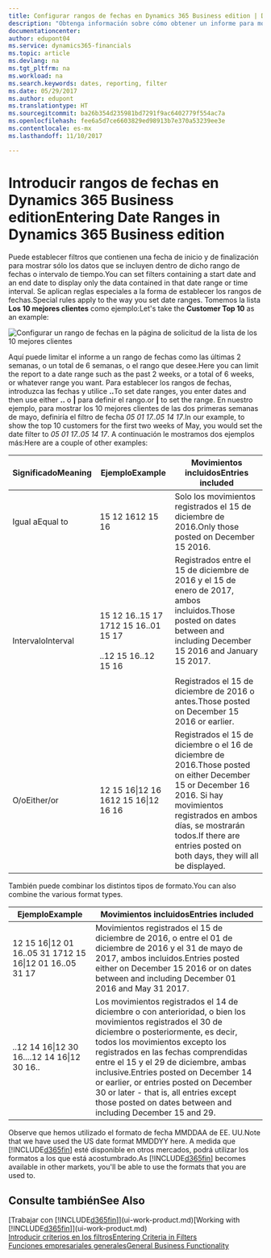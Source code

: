 ```yaml
---
title: Configurar rangos de fechas en Dynamics 365 Business edition | Documentos de Microsoft
description: "Obtenga información sobre cómo obtener un informe para mostrar datos de periodos de tiempo específicos mediante rangos de fechas en Dynamics 365 Business edition."
documentationcenter: 
author: edupont04
ms.service: dynamics365-financials
ms.topic: article
ms.devlang: na
ms.tgt_pltfrm: na
ms.workload: na
ms.search.keywords: dates, reporting, filter
ms.date: 05/29/2017
ms.author: edupont
ms.translationtype: HT
ms.sourcegitcommit: ba26b354d235981bd7291f9ac6402779f554ac7a
ms.openlocfilehash: fee6a5d7ce6603829ed98913b7e370a53239ee3e
ms.contentlocale: es-mx
ms.lasthandoff: 11/10/2017

---
```

# <a name="entering-date-ranges-in-dynamics-365-business-edition"></a><span data-ttu-id="49491-103">Introducir rangos de fechas en Dynamics 365 Business edition</span><span class="sxs-lookup"><span data-stu-id="49491-103">Entering Date Ranges in Dynamics 365 Business edition</span></span> 
<span data-ttu-id="49491-104">Puede establecer filtros que contienen una fecha de inicio y de finalización para mostrar sólo los datos que se incluyen dentro de dicho rango de fechas o intervalo de tiempo.</span><span class="sxs-lookup"><span data-stu-id="49491-104">You can set filters containing a start date and an end date to display only the data contained in that date range or time interval.</span></span> <span data-ttu-id="49491-105">Se aplican reglas especiales a la forma de establecer los rangos de fechas.</span><span class="sxs-lookup"><span data-stu-id="49491-105">Special rules apply to the way you set date ranges.</span></span> <span data-ttu-id="49491-106">Tomemos la lista **Los 10 mejores clientes** como ejemplo:</span><span class="sxs-lookup"><span data-stu-id="49491-106">Let's take the **Customer Top 10** as an example:</span></span>

![Configurar un rango de fechas en la página de solicitud de la lista de los 10 mejores clientes](./media/ui-enter-date-ranges/customer-top10-list.png)

<span data-ttu-id="49491-108">Aquí puede limitar el informe a un rango de fechas como las últimas 2 semanas, o un total de 6 semanas, o el rango que desee.</span><span class="sxs-lookup"><span data-stu-id="49491-108">Here you can limit the report to a date range such as the past 2 weeks, or a total of 6 weeks, or whatever range you want.</span></span> <span data-ttu-id="49491-109">Para establecer los rangos de fechas, introduzca las fechas y utilice **..**</span><span class="sxs-lookup"><span data-stu-id="49491-109">To set date ranges, you enter dates and then use either **..**</span></span> <span data-ttu-id="49491-110">o **|** para definir el rango.</span><span class="sxs-lookup"><span data-stu-id="49491-110">or **|** to set the range.</span></span> <span data-ttu-id="49491-111">En nuestro ejemplo, para mostrar los 10 mejores clientes de las dos primeras semanas de mayo, definiría el filtro de fecha *05 01 17..05 14 17*.</span><span class="sxs-lookup"><span data-stu-id="49491-111">In our example, to show the top 10 customers for the first two weeks of May, you would set the date filter to *05 01 17..05 14 17*.</span></span>
<span data-ttu-id="49491-112">A continuación le mostramos dos ejemplos más:</span><span class="sxs-lookup"><span data-stu-id="49491-112">Here are a couple of other examples:</span></span>

| <span data-ttu-id="49491-113">Significado</span><span class="sxs-lookup"><span data-stu-id="49491-113">Meaning</span></span> | <span data-ttu-id="49491-114">Ejemplo</span><span class="sxs-lookup"><span data-stu-id="49491-114">Example</span></span> | <span data-ttu-id="49491-115">Movimientos incluidos</span><span class="sxs-lookup"><span data-stu-id="49491-115">Entries included</span></span> |
|---|---|---|
|<span data-ttu-id="49491-116">Igual a</span><span class="sxs-lookup"><span data-stu-id="49491-116">Equal to</span></span>| <span data-ttu-id="49491-117">15 12 16</span><span class="sxs-lookup"><span data-stu-id="49491-117">12 15 16</span></span> |<span data-ttu-id="49491-118">Solo los movimientos registrados el 15 de diciembre de 2016.</span><span class="sxs-lookup"><span data-stu-id="49491-118">Only those posted on December 15 2016.</span></span>|
|<span data-ttu-id="49491-119">Intervalo</span><span class="sxs-lookup"><span data-stu-id="49491-119">Interval</span></span>| <span data-ttu-id="49491-120">15 12 16..15 17 17</span><span class="sxs-lookup"><span data-stu-id="49491-120">12 15 16..01 15 17</span></span><br /><br /><span data-ttu-id="49491-121">..12 15 16</span><span class="sxs-lookup"><span data-stu-id="49491-121">..12 15 16</span></span>|<span data-ttu-id="49491-122">Registrados entre el 15 de diciembre de 2016 y el 15 de enero de 2017, ambos incluidos.</span><span class="sxs-lookup"><span data-stu-id="49491-122">Those posted on dates between and including December 15 2016 and January 15 2017.</span></span><br /><br /><span data-ttu-id="49491-123">Registrados el 15 de diciembre de 2016 o antes.</span><span class="sxs-lookup"><span data-stu-id="49491-123">Those posted on December 15 2016 or earlier.</span></span>|
|<span data-ttu-id="49491-124">O/o</span><span class="sxs-lookup"><span data-stu-id="49491-124">Either/or</span></span>|<span data-ttu-id="49491-125">12 15 16&#124;12 16 16</span><span class="sxs-lookup"><span data-stu-id="49491-125">12 15 16&#124;12 16 16</span></span>|<span data-ttu-id="49491-126">Registrados el 15 de diciembre o el 16 de diciembre de 2016.</span><span class="sxs-lookup"><span data-stu-id="49491-126">Those posted on either December 15 or December 16 2016.</span></span> <span data-ttu-id="49491-127">Si hay movimientos registrados en ambos días, se mostrarán todos.</span><span class="sxs-lookup"><span data-stu-id="49491-127">If there are entries posted on both days, they will all be displayed.</span></span>|

<span data-ttu-id="49491-128">También puede combinar los distintos tipos de formato.</span><span class="sxs-lookup"><span data-stu-id="49491-128">You can also combine the various format types.</span></span>

| <span data-ttu-id="49491-129">Ejemplo</span><span class="sxs-lookup"><span data-stu-id="49491-129">Example</span></span> | <span data-ttu-id="49491-130">Movimientos incluidos</span><span class="sxs-lookup"><span data-stu-id="49491-130">Entries included</span></span> |
|---|---|
|<span data-ttu-id="49491-131">12 15 16&#124;12 01 16..05 31 17</span><span class="sxs-lookup"><span data-stu-id="49491-131">12 15 16&#124;12 01 16..05 31 17</span></span> | <span data-ttu-id="49491-132">Movimientos registrados el 15 de diciembre de 2016, o entre el 01 de diciembre de 2016 y el 31 de mayo de 2017, ambos incluidos.</span><span class="sxs-lookup"><span data-stu-id="49491-132">Entries posted either on December 15 2016 or on dates between and including December 01 2016 and May 31 2017.</span></span> |
|<span data-ttu-id="49491-133">..12 14 16&#124;12 30 16..</span><span class="sxs-lookup"><span data-stu-id="49491-133">..12 14 16&#124;12 30 16..</span></span> | <span data-ttu-id="49491-134">Los movimientos registrados el 14 de diciembre o con anterioridad, o bien los movimientos registrados el 30 de diciembre o posteriormente, es decir, todos los movimientos excepto los registrados en las fechas comprendidas entre el 15 y el 29 de diciembre, ambas inclusive.</span><span class="sxs-lookup"><span data-stu-id="49491-134">Entries posted on December 14 or earlier, or entries posted on December 30 or later - that is, all entries except those posted on dates between and including December 15 and 29.</span></span> |

<span data-ttu-id="49491-135">Observe que hemos utilizado el formato de fecha MMDDAA de EE. UU.</span><span class="sxs-lookup"><span data-stu-id="49491-135">Note that we have used the US date format MMDDYY here.</span></span> <span data-ttu-id="49491-136">A medida que [!INCLUDE[d365fin](includes/d365fin_md.md)] esté disponible en otros mercados, podrá utilizar los formatos a los que está acostumbrado.</span><span class="sxs-lookup"><span data-stu-id="49491-136">As [!INCLUDE[d365fin](includes/d365fin_md.md)] becomes available in other markets, you'll be able to use the formats that you are used to.</span></span>

## <a name="see-also"></a><span data-ttu-id="49491-137">Consulte también</span><span class="sxs-lookup"><span data-stu-id="49491-137">See Also</span></span>
<span data-ttu-id="49491-138">[Trabajar con [!INCLUDE[d365fin](includes/d365fin_long_md.md)]](ui-work-product.md)</span><span class="sxs-lookup"><span data-stu-id="49491-138">[Working with [!INCLUDE[d365fin](includes/d365fin_long_md.md)]](ui-work-product.md)</span></span>  
[<span data-ttu-id="49491-139">Introducir criterios en los filtros</span><span class="sxs-lookup"><span data-stu-id="49491-139">Entering Criteria in Filters </span></span>](ui-enter-criteria-filters.md)  
[<span data-ttu-id="49491-140">Funciones empresariales generales</span><span class="sxs-lookup"><span data-stu-id="49491-140">General Business Functionality</span></span>](ui-across-business-areas.md)

